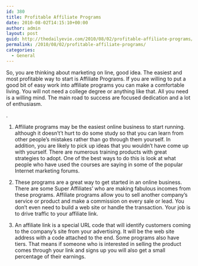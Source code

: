 ```yaml
---
id: 380
title: Profitable Affiliate Programs
date: 2010-08-02T14:15:10+00:00
author: admin
layout: post
guid: http://thedailyevie.com/2010/08/02/profitable-affiliate-programs/
permalink: /2010/08/02/profitable-affiliate-programs/
categories:
  - General
---
```

So, you are thinking about marketing on line, good idea. The easiest and most profitable way to start is Affiliate Programs. If you are willing to put a good bit of easy work into affiliate programs you can make a comfortable living. You will not need a college degree or anything like that. All you need is a willing mind. The main road to success are focused dedication and a lot of enthusiasm.
  
.
  
1. Affiliate programs may be the easiest online business to start running. although it doesn&#8217;t’t hurt to do some study so that you can learn from other people&#8217;s mistakes rather than go through them yourself. In addition, you are likely to pick up ideas that you wouldn&#8217;t have come up with yourself. There are numerous training products with great strategies to adopt. One of the best ways to do this is look at what people who have used the courses are saying in some of the popular Internet marketing forums.

2. These programs are a great way to get started in an online business. There are some Super Affiliates&#8217; who are making fabulous incomes from these programs. Affiliate programs allow you to sell another company&#8217;s service or product and make a commission on every sale or lead. You don&#8217;t even need to build a web site or handle the transaction. Your job is to drive traffic to your affiliate link.

3. An affiliate link is a special URL code that will identify customers coming to the company&#8217;s site from your advertising. It will be the web site address with a code attached to the end. Some programs also have tiers. That means if someone who is interested in selling the product comes through your link and signs up you will also get a small percentage of their earnings.